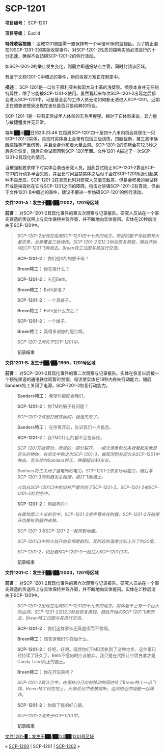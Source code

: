 # SCP-1201
                        


**项目编号：** SCP-1201

**项目等级：** Euclid

**特殊收容措施：** 区域1201周围需一直保持有一个半径50米的监视区。为了防止潜在的SCP-1201-3的突破收容事件，对SCP-1201-2性质的探索实验必须进行的十分迅速，确保不会妨碍SCP-1201-2的例行活动。

如SCP-1201-2的举止发生变化，则需立即通报站点主管，同时封锁该区域。

有鉴于文档1201-C中概述的事件，新的收容方案正在制定中。

**描述：** SCP-1201是一口位于叙利亚共和国大马士革的浅壁泉。喷泉本身并无任何特异性，除了它能被SCP-1201-2使用。虽然看起来每次SCP-1201-2出现之后都会进入SCP-1201中，可是基金会的工作人员无论如何都无法进入SCP-1201。近期正在调查该壁泉出现在该处是否只是纯粹的巧合。

SCP-1201-1是一只有正常成年人体型的无毛黑猩猩。相对于它体型来说，其力量与敏捷程度并无异常。

每年██月██日的23:23:46 在距离SCP-1201四十至四十八米内将会具现化一只SCP-1201-2实体，具现时实体身上会带有包括三级烧伤，四肢截断，被三富甲磺酸腐蚀等严重伤势，并且全身分布着大量血洞。SCP-1201-2的伤势会在12.3秒之后完全恢复，随后它会试图回到SCP-1201里面。文件1201-A描述了一次SCP-1201-2具现化的情况。

当被强制要求停下时实体会袭击研究人员，因此尝试阻止SCP-1201-2靠近SCP-1201的行动多半会失败，并且长时间监禁实体之后似乎会在SCP-1201附近引起某种不良反应。SCP-1201-2在具现化时对研究人员毫无敌意，但是会积极的尝试移开或是摧毁拦在它与SCP-1201之间的障碍。电击对禁锢SCP-1201-2有奇效，但由于文件1201-B中概述的事件，建议不要进一步妨碍SCP-1201的例行活动。

**文件1201-A：发生于██/██/2002，1201号区域** 

**前言：** 对SCP-1201-2具现化事件的第五次观察与记录报告。研究人员站在一个事先建造的传送带上与实体保持并驾齐驱，并不断地向实体提问。实体在20秒后消失于SCP-1201中。


> *SCP-1201-2出现在距离SCP-1201四十七米的地方。项目的躯干与脸部有大量淤青，全身覆盖三级烧伤。SCP-1201-2在12.3秒后恢复原貌，随后开始向SCP-1201飞奔而去。Breen特工试图与其进行交流。* 
> 
> **SCP-1201-2：** 你们他X的的想干嘛？
> 
> **Breen特工：** 你在做什么？
> 
> **SCP-1201-2：** 去见Beth。
> 
> **Breen特工：** Beth是谁？
> 
> **SCP-1201-2：** 一个真婊子。
> 
> **Breen特工：** Beth是什么东西？
> 
> **SCP-1201-2：** 一个婊子。
> 
> **Breen特工：** 真得多谢你的配合啊。
> 
> *SCP-1201-2消失于SCP-1201中。* 
> 
> **记录结束** 
> 

**文件1201-B: 发生于██/██/1999，1201号区域** 

**前言：** 对SCP-1201-2具现化事件的第二次观察与记录报告。实体在恢复以后被一个预先建造的通电铁丝网暂时禁锢。电流使实体在18秒内丧失行动能力，随后Sanders特工关闭了电源，SCP-1201-2恢复行动能力。


> **Sanders特工：** 希望你能配合我们。
> 
> **SCP-1201-2：** 你TM的脑子有问题？
> 
> *SCP-1201-2试图打破铁丝网，但是失败了。* 
> 
> **Sanders特工：** 在你离开前，告诉我们一点信息。
> 
> **SCP-1201-2：** 我TMD什么的都不会告诉你。
> 
> *SCP-1201开始震动，喷泉的一部分裂开。一根光滑黑色长条状看起来像是舌头的物体，在后文中称之为SCP-1201-3，被观测到有部分从SCP-1201中伸出。舌头伸向Sanders特工，伸展超过40米长。* 
> 
> *Sadners特工关闭了通电网的电力。SCP-1201-2恢复行动能力，随后与SCP-1201-3的附器发生碰撞，被打飞到墙上。* 
> 
> *火焰从SCP-1201口中射出并严重灼伤了SCP-1201-2。SCP-1201-2被SCP-1201-3扯到空中。* 
> 
> **SCP-1201-2：** 狗娘养的！
> 
> *在距地面二十米的空中，SCP-1201-2用手臂夹住附器。SCP-1201-2开始用牙齿撕扯附器的皮肤。* 
> 
> *SCP-1201-3与SCP-1201-2一起摔到地面。* 
> 
> *SCP-1201口中的火焰开始变得更剧烈。其附近的温度立刻上升了约20度。* 
> 
> *SCP-1201-2，仍扯着SCP-1201-3一起钻入SCP-1201口中。* 
> 
> **记录结束** 
> 

**文件1201-C：发生于██/██/2003，1201号区域** 

**前言：** 对SCP-1201-2具现化事件的第六次观察与记录报告。研究人员站在一个事先建造的传送带上与实体保持并驾齐驱，并不断地向实体提问。实体在21秒后消失于SCP-1201中。


> *SCP-1201-2出现在距离SCP-1201四十九米的地方。实体躯干上有一个巨大的血洞。SCP-1201-2在12.3秒后恢复原貌，随后开始向SCP-1201飞奔而去。Breen特工试图与其进行交流。* 
> 
> **SCP-1201-2：** 你们这群家伙还真是锲而不舍啊。
> 
> **Breen特工：** 请告诉我们你在做什么。
> 
> **SCP-1201-2：** 好吧，好吧。既然你们TMD固执到了这种地步。这件事已经持续了好久了。Beth不懂何时应该放弃。我只是在试图让它明白谁才是Candy Land真正的国王。
> 
> **Breen特工：** 你在开玩笑吗？
> 
> *SCP-1201-2跳入空中，在保持自己向前移动的同时给了Breen特工一记飞踢，Breen特工倒在地上，头部受到冲击被踢断，连同附近的墙壁一起爆炸。* 
> 
> **SCP-1201-2：** 你毁了我的好心情。
> 
> *SCP-1201-2消失于SCP-1201中。* 
> 
> **记录结束** 
> 

[文件1201-█：发生于██/██/20██,1201号区域](/document-1201)



« [SCP-1200](/scp-1200) | SCP-1201 | [SCP-1202](/scp-1202) »





                    